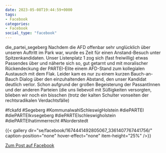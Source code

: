 ```yaml
---
date: 2023-05-08T19:44:59+0000
tags:
- Facebook
categories:
- Facebook
social_type: "facebook"
---
```


die_partei_segeberg Nachdem die AFD offenbar sehr unglücklich über unseren Auftritt im Park war, wurde es Zeit für einen Anstand-Besuch unter Spitzenkandidaten. Unser Listenplatz 1 zog sich (fast freiwillig) etwas Passendes über und näherte sich so, gut getarnt und mit moralischer Rückendeckung der PARTEI-Elite einem  AFD-Stand zum kollegialen Austausch mit dem Flak. Leider kam es nur zu einem kurzen Bauch-an-Bauch Dialog über den einzuhaltenden Abstand, den unser Kandidat deutlich verlor. Schon aufgrund der großen Begeisterung der PassantInnen und der anderen Parteien (die uns liebevoll mit Süßigkeiten versorgten, blieben wir noch ein bisschen (trotz der kalten Schulter vonseiten der rechtsradikalen Verdachtsfälle)  
  
#fckafd #Segeberg #KommunalwahlSchleswigHolstein #diePARTEI #diePARTEIkvsegeberg #diePARTEIschleswigholstein #diePARTEIhatimmerrecht #Norderstedt


  
{{< gallery dir="se/facebook/1674441492805067_3361407767441756/" caption-position="none" hover-effect="none" item-height="25%" />}}
  


[Zum Post auf Facebook](https://www.facebook.com/1674441492805067/posts/3361407767441756/)
